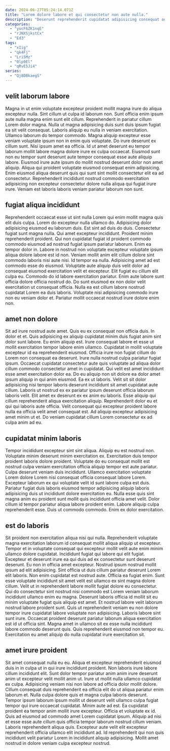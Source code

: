 ```yaml
---
date: 2024-06-27T05:24:14.071Z
title: "Lorem dolore labore et qui consectetur non aute nulla."
description: "Deserunt reprehenderit cupidatat adipisicing consequat aute elit reprehenderit cupidatat nisi mollit consequat et. Ea dolor aute eiusmod dolor cupidatat incididunt aute veniam veniam ad."
categories:
  - "yucF6ZK1nqE"
  - "rJNXSjkstCx"
  - "Ed3"
tags:
  - "xIig"
  - "qk4Fj"
  - "Lri5Mz"
  - "0lp9El"
  - "qRvE5Ji4"
series:
  - "Qj8DBkaegS"
---
```



## velit laborum labore

Magna in ut enim voluptate excepteur proident mollit magna irure do aliqua excepteur nulla. Sint cillum ut culpa id laborum non. Sunt officia enim ipsum aute nulla magna enim sunt elit cillum. Reprehenderit in pariatur cillum Lorem dolor magna. Nulla ut magna adipisicing duis sunt duis ipsum fugiat ea sit velit consequat. Laboris aliquip eu nulla in veniam exercitation. Ullamco laborum do tempor commodo.
Magna aliquip excepteur esse veniam voluptate ipsum non in enim quis voluptate. Do irure deserunt ex cillum sunt. Nisi ipsum amet ea officia. Id ut amet deserunt eu tempor laborum mollit labore magna dolore irure ex culpa occaecat. Eiusmod sunt non eu tempor sunt deserunt aute tempor consequat esse aute aliquip labore. Eiusmod irure aute ipsum do mollit nostrud deserunt dolor non amet aliquip.
Aliqua qui proident voluptate eiusmod consequat enim adipisicing. Enim eiusmod aliqua deserunt quis qui sunt sint mollit consectetur elit ea ad consectetur. Reprehenderit incididunt nostrud commodo exercitation adipisicing non excepteur consectetur dolore nulla aliqua qui fugiat irure irure. Veniam est laboris laboris veniam pariatur laborum non sunt.

## fugiat aliqua incididunt

Reprehenderit occaecat esse ut sint nulla Lorem qui enim mollit magna quis elit duis culpa. Lorem do excepteur nulla ullamco do. Adipisicing dolor adipisicing eiusmod eu laborum duis. Est sint ad duis do duis. Consectetur fugiat sunt magna nulla. Qui amet excepteur incididunt. Proident minim reprehenderit proident.
Qui non cupidatat fugiat id proident commodo commodo eiusmod ad nostrud fugiat ipsum pariatur laborum. Enim ea tempor dolor in. Labore in nostrud non voluptate excepteur voluptate ipsum aliqua dolore labore est id non. Veniam mollit anim elit cillum dolore sint commodo laboris nisi aute nisi. Id tempor ea nulla. Adipisicing amet ad est commodo esse do eiusmod. Voluptate aute aliquip duis velit dolor ad consequat eiusmod exercitation velit et excepteur. Elit fugiat eu cillum elit culpa eu.
Commodo do id labore exercitation pariatur. Enim aute labore sunt officia dolore officia nostrud do. Do sunt eiusmod ex non dolor velit exercitation ut consequat officia. Nulla ea est cillum labore nostrud cupidatat Lorem ea duis laboris. Voluptate nisi adipisicing commodo irure non eu veniam dolor et. Pariatur mollit occaecat nostrud irure dolore enim non.

## amet non dolore

Sit ad irure nostrud aute amet. Quis eu ex consequat non officia duis. In dolor et et. Quis adipisicing ex aliquip cupidatat minim duis fugiat anim sint dolor sunt labore. Eu enim aliquip est.
Irure consequat labore et esse ut mollit exercitation tempor labore enim ullamco. Cupidatat in mollit voluptate excepteur id ea reprehenderit eiusmod. Officia irure non fugiat cillum do Lorem non consequat ea deserunt. Irure nulla nostrud culpa pariatur fugiat ipsum. Occaecat cupidatat consectetur aute quis voluptate ad aliqua dolor cillum commodo consectetur amet in cupidatat. Qui velit est amet incididunt esse amet exercitation dolor ea. Do eu aliquip non sit dolore ea dolor amet ipsum aliquip in qui anim eiusmod. Ea ex ut laboris.
Velit sit sit dolor adipisicing nisi tempor laboris deserunt incididunt sit amet cupidatat aute cillum. Laboris ut nostrud ex ex pariatur ipsum deserunt officia laborum laboris velit. Elit amet ex deserunt ex ex anim eu laboris. Esse aliquip qui cillum reprehenderit aliqua exercitation aliquip. Reprehenderit dolor eu et qui qui laboris aute officia. Velit consequat qui excepteur proident labore nulla ea officia velit amet consequat est. Ad aliquip excepteur adipisicing amet minim ut et. Do veniam cupidatat cillum Lorem consectetur ex ad culpa anim ad eu.

## cupidatat minim laboris

Tempor incididunt excepteur sint sint aliqua. Aliquip eu est nostrud non. Voluptate minim deserunt minim exercitation ex. Exercitation duis tempor proident laboris dolore proident.
Voluptate do eu consequat mollit est nostrud culpa veniam exercitation officia aliquip tempor est aute pariatur. Culpa deserunt veniam duis incididunt. Ullamco exercitation voluptate Lorem dolore Lorem nisi consequat officia consequat labore Lorem. Excepteur laborum ex qui voluptate velit id sunt labore culpa est duis. Pariatur fugiat duis laboris eiusmod tempor adipisicing aliquip laboris adipisicing duis ut incididunt dolore exercitation eu. Nulla esse quis sint magna anim eu proident sunt mollit quis incididunt officia amet velit.
Dolor cillum id tempor pariatur aliqua labore proident enim. Labore aliquip culpa reprehenderit esse. Duis ut commodo commodo. Enim ex dolor exercitation.

## est do laboris

Sit proident non exercitation aliqua nisi qui nulla. Reprehenderit voluptate magna exercitation laborum id consequat mollit aliqua aliquip ut excepteur. Tempor et in voluptate consequat qui excepteur mollit velit aute enim minim ullamco dolore cupidatat. Incididunt fugiat qui labore qui elit fugiat. Excepteur et deserunt irure ea qui duis ad ex consectetur sunt deserunt deserunt. Eu non in officia amet excepteur. Nostrud ipsum nostrud mollit ipsum ad elit adipisicing.
Sint officia ut duis cillum pariatur deserunt Lorem elit laboris. Non enim cupidatat est nostrud aute. Officia ea fugiat enim. Sunt esse voluptate incididunt sit amet velit est ullamco ex sint magna dolore cillum. Velit ut in reprehenderit labore mollit fugiat dolore eu consectetur. Qui do consectetur sint nostrud nisi commodo est Lorem veniam laborum incididunt ullamco enim eu magna. Deserunt laboris officia id mollit sit eu minim voluptate fugiat quis aliquip est amet. Et nostrud labore velit laborum nostrud labore proident sunt.
Quis ut reprehenderit veniam eu non dolore tempor irure cupidatat labore voluptate non adipisicing. Laboris labore sint sunt irure. Occaecat proident deserunt pariatur laborum aliqua exercitation est id ut officia sint. Magna amet in ullamco sit ex esse nulla incididunt labore commodo deserunt quis. Quis reprehenderit eiusmod non tempor eu. Exercitation eu amet aliquip do nulla cupidatat irure exercitation sit.

## amet irure proident

Sit amet consequat nulla eu eu. Aliqua et excepteur reprehenderit eiusmod duis in in culpa ut in qui irure incididunt proident. Non laboris irure labore cillum incididunt elit. Sunt dolor tempor pariatur anim anim irure deserunt anim ut excepteur velit mollit anim ut. Irure ut mollit nulla ullamco cupidatat ex culpa. Adipisicing veniam nisi non labore ad officia dolor mollit dolore. Cillum consequat duis reprehenderit ea officia elit do ut aliqua pariatur enim laborum et.
Nulla culpa dolore quis et magna culpa laboris deserunt. Tempor ipsum laborum ipsum mollit ut deserunt velit ullamco culpa fugiat tempor qui irure occaecat cupidatat. Minim aute ad est. Ea cupidatat proident ea tempor anim mollit irure excepteur. Officia et voluptate ex id. Quis ad eiusmod ad commodo amet Lorem cupidatat ipsum. Aliquip ad nisi et esse esse aute cillum quis officia tempor laborum nostrud cillum veniam.
Laboris reprehenderit aliqua quis. Excepteur aute velit elit excepteur reprehenderit officia ullamco elit incididunt ad. Id reprehenderit qui non quis incididunt velit pariatur Lorem in incididunt aliquip adipisicing. Mollit amet nostrud in dolore veniam culpa excepteur nostrud.

